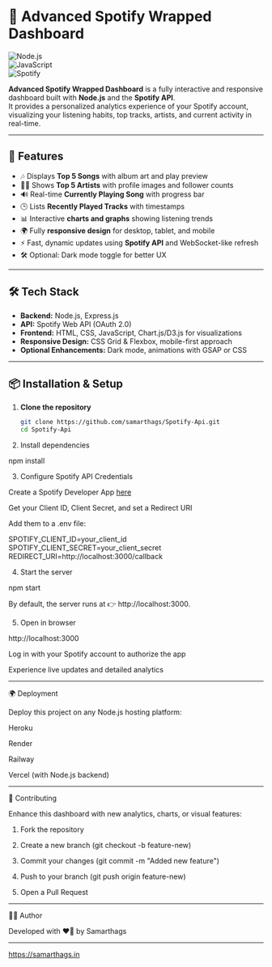 # 🎵 Advanced Spotify Wrapped Dashboard

![Node.js](https://img.shields.io/badge/Node.js-18.x-green?logo=node.js)  
![JavaScript](https://img.shields.io/badge/JavaScript-ES6-yellow?logo=javascript)  
![Spotify](https://img.shields.io/badge/Spotify-API-green?logo=spotify)  

**Advanced Spotify Wrapped Dashboard** is a fully interactive and responsive dashboard built with **Node.js** and the **Spotify API**.  
It provides a personalized analytics experience of your Spotify account, visualizing your listening habits, top tracks, artists, and current activity in real-time.  

---

## 🌟 Features
- 🎶 Displays **Top 5 Songs** with album art and play preview  
- 👨‍🎤 Shows **Top 5 Artists** with profile images and follower counts  
- 🔊 Real-time **Currently Playing Song** with progress bar  
- 🕒 Lists **Recently Played Tracks** with timestamps  
- 📊 Interactive **charts and graphs** showing listening trends  
- 🌍 Fully **responsive design** for desktop, tablet, and mobile  
- ⚡ Fast, dynamic updates using **Spotify API** and WebSocket-like refresh  
- 🛠️ Optional: Dark mode toggle for better UX  

---

## 🛠️ Tech Stack
- **Backend:** Node.js, Express.js  
- **API:** Spotify Web API (OAuth 2.0)  
- **Frontend:** HTML, CSS, JavaScript, Chart.js/D3.js for visualizations  
- **Responsive Design:** CSS Grid & Flexbox, mobile-first approach  
- **Optional Enhancements:** Dark mode, animations with GSAP or CSS  

---

## 📦 Installation & Setup

1. **Clone the repository**
   ```bash
   git clone https://github.com/samarthags/Spotify-Api.git
   cd Spotify-Api

2. Install dependencies

npm install


3. Configure Spotify API Credentials

Create a Spotify Developer App [here](https://developer.spotify.com/dashboard/)

Get your Client ID, Client Secret, and set a Redirect URI

Add them to a .env file:

SPOTIFY_CLIENT_ID=your_client_id
SPOTIFY_CLIENT_SECRET=your_client_secret
REDIRECT_URI=http://localhost:3000/callback



4. Start the server

npm start

By default, the server runs at 👉 http://localhost:3000.


5. Open in browser

http://localhost:3000

Log in with your Spotify account to authorize the app

Experience live updates and detailed analytics




---

🌍 Deployment

Deploy this project on any Node.js hosting platform:

Heroku

Render

Railway

Vercel (with Node.js backend)



---

🤝 Contributing

Enhance this dashboard with new analytics, charts, or visual features:

1. Fork the repository


2. Create a new branch (git checkout -b feature-new)


3. Commit your changes (git commit -m "Added new feature")


4. Push to your branch (git push origin feature-new)


5. Open a Pull Request




---

👨‍💻 Author

Developed with ❤️‍🔥 by Samarthags

---

https://samarthags.in